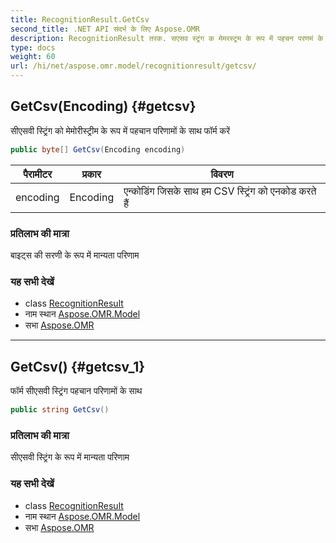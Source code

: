 ```yaml
---
title: RecognitionResult.GetCsv
second_title: .NET API संदर्भ के लिए Aspose.OMR
description: RecognitionResult तरक. सएसव स्ट्रंग क मेमरस्ट्रम के रूप में पहचन परणमं के सथ फर्म करें
type: docs
weight: 60
url: /hi/net/aspose.omr.model/recognitionresult/getcsv/
---
```

## GetCsv(Encoding) {#getcsv}

सीएसवी स्ट्रिंग को मेमोरीस्ट्रीम के रूप में पहचान परिणामों के साथ फॉर्म करें

```csharp
public byte[] GetCsv(Encoding encoding)
```

| पैरामीटर | प्रकार | विवरण |
| --- | --- | --- |
| encoding | Encoding | एन्कोडिंग जिसके साथ हम CSV स्ट्रिंग को एनकोड करते हैं |

### प्रतिलाभ की मात्रा

बाइट्स की सरणी के रूप में मान्यता परिणाम

### यह सभी देखें

* class [RecognitionResult](../)
* नाम स्थान [Aspose.OMR.Model](../../recognitionresult/)
* सभा [Aspose.OMR](../../../)

---

## GetCsv() {#getcsv_1}

फॉर्म सीएसवी स्ट्रिंग पहचान परिणामों के साथ

```csharp
public string GetCsv()
```

### प्रतिलाभ की मात्रा

सीएसवी स्ट्रिंग के रूप में मान्यता परिणाम

### यह सभी देखें

* class [RecognitionResult](../)
* नाम स्थान [Aspose.OMR.Model](../../recognitionresult/)
* सभा [Aspose.OMR](../../../)


